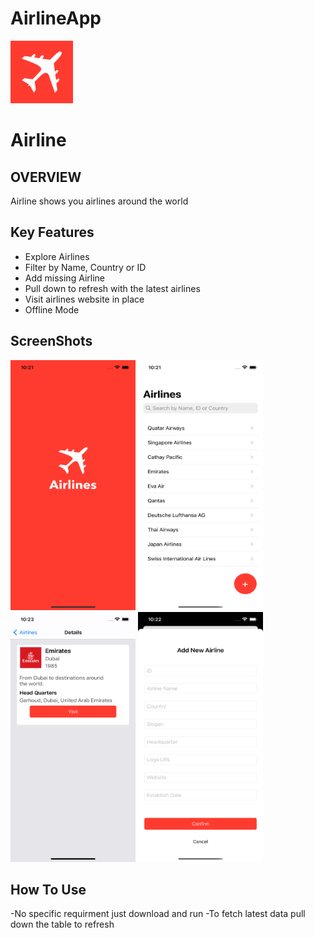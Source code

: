 # AirlineApp



<img src="https://github.com/mohammed-fawzi/AirlineApp/blob/main/ScreenShots/icon.png"  width="100" height="100" />

# Airline

## OVERVIEW
Airline shows you airlines around the world

## Key Features
- Explore Airlines
- Filter by Name, Country or ID 
- Add missing Airline
-	Pull down to refresh with the latest airlines
-	Visit airlines website in place
-	Offline Mode

## ScreenShots
<img src="https://github.com/mohammed-fawzi/AirlineApp/blob/main/ScreenShots/1.png"  width="200" height="400" /> <img src="https://github.com/mohammed-fawzi/AirlineApp/blob/main/ScreenShots/2.png"  width="200" height="400" /> <img src="https://github.com/mohammed-fawzi/AirlineApp/blob/main/ScreenShots/3.png"  width="200" height="400" /> <img src="https://github.com/mohammed-fawzi/AirlineApp/blob/main/ScreenShots/4.png"  width="200" height="400" />


## How To Use
-No specific requirment just download and run
-To fetch latest data pull down the table to refresh
